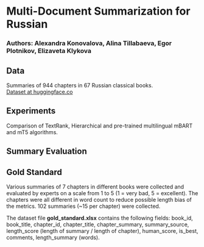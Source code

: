 # Multi-Document Summarization for Russian
### Authors: Alexandra Konovalova, Alina Tillabaeva, Egor Plotnikov, Elizaveta Klykova
## Data
Summaries of 944 chapters in 67 Russian classical books.  
[Dataset at huggingface.co](https://huggingface.co/datasets/c00k1ez/summarization)
## Experiments
Comparison of TextRank, Hierarchical and pre-trained multilingual mBART and mT5 algorithms.
## Summary Evaluation

## Gold Standard
Various summaries of 7 chapters in different books were collected and evaluated by experts on a scale from 1 to 5 (1 = very bad, 5 = excellent). The chapters were all different in word count to reduce possible length bias of the metrics. 102 summaries (\~15 per chapter) were collected.

The dataset file **gold_standard.xlsx** contains the following fields: book_id, book_title, chapter_id, chapter_title, chapter_summary, summary_source, length_score (length of summary / length of chapter), human_score, is_best, comments, length_summary (words).
